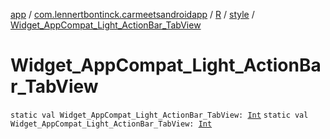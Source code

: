 [app](../../../index.md) / [com.lennertbontinck.carmeetsandroidapp](../../index.md) / [R](../index.md) / [style](index.md) / [Widget_AppCompat_Light_ActionBar_TabView](./-widget_-app-compat_-light_-action-bar_-tab-view.md)

# Widget_AppCompat_Light_ActionBar_TabView

`static val Widget_AppCompat_Light_ActionBar_TabView: `[`Int`](https://kotlinlang.org/api/latest/jvm/stdlib/kotlin/-int/index.html)
`static val Widget_AppCompat_Light_ActionBar_TabView: `[`Int`](https://kotlinlang.org/api/latest/jvm/stdlib/kotlin/-int/index.html)